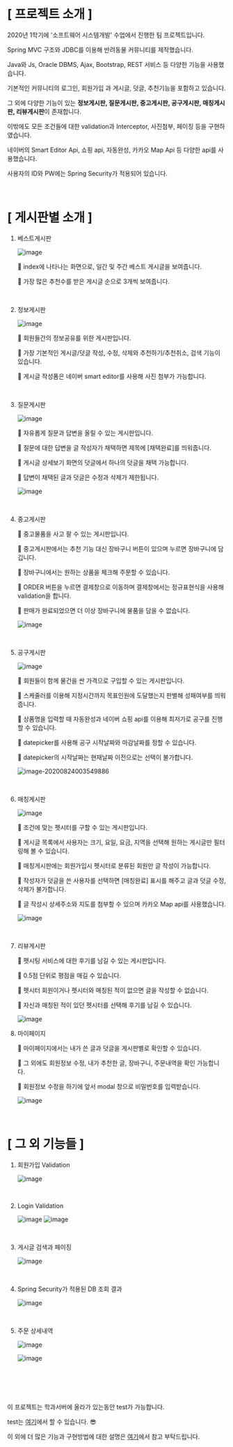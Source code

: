 # [ 프로젝트 소개 ]

2020년 1학기에 '소프트웨어 시스템개발' 수업에서 진행한 팀 프로젝트입니다.

Spring MVC 구조와 JDBC를 이용해 반려동물 커뮤니티를 제작했습니다.

Java와 Js, Oracle DBMS, Ajax, Bootstrap, REST 서비스 등 다양한 기능을 사용했습니다.

기본적인 커뮤니티의 로그인, 회원가입 과 게시글, 덧글, 추천기능을 포함하고 있습니다.

그 외에 다양한 기능이 있는 **정보게시판, 질문게시판, 중고게시판, 공구게시판, 매칭게시판, 리뷰게시판**이 존재합니다.

이밖에도 모든 조건들에 대한 validation과 Interceptor, 사진첨부, 페이징 등을 구현하였습니다.

네이버의 Smart Editor Api, 쇼핑 api, 자동완성, 카카오 Map Api 등 다양한 api를 사용했습니다.

사용자의 ID와 PW에는 Spring Security가 적용되어 있습니다. 

<br/>

# [ 게시판별 소개 ]

1. 베스트게시판

   ![image](https://user-images.githubusercontent.com/64277114/90982036-87418400-e59f-11ea-89e3-b9449ead9f72.png)

   🐶 index에 나타나는 화면으로, 일간 및 주간 베스트 게시글을 보여줍니다.

   🐶 가장 많은 추천수를 받은 게시글 순으로 3개씩 보여줍니다.

   <br/>

2. 정보게시판

   ![image](https://user-images.githubusercontent.com/64277114/90982131-236b8b00-e5a0-11ea-96a6-c9d078029f4b.png)

   🐶 회원들간의 정보공유를 위한 게시판입니다.

   🐶 가장 기본적인 게시글/덧글 작성, 수정, 삭제와 추천하기/추천취소, 검색 기능이 있습니다. 

   🐶 게시글 작성폼은 네이버 smart editor를 사용해 사진 첨부가 가능합니다.

   <br/>

3. 질문게시판

   ![image](https://user-images.githubusercontent.com/64277114/90982147-4138f000-e5a0-11ea-9827-fc78dc38fdb0.png)

   🐶 자유롭게 질문과 답변을 올릴 수 있는 게시판입니다. 

   🐶 질문에 대한 답변을 글 작성자가 채택하면 제목에 [채택완료]를 띄워줍니다.

   🐶 게시글 상세보기 화면의 덧글에서 하나의 덧글을 채택 가능합니다.

   🐶 답변이 채택된 글과 덧글은 수정과 삭제가 제한됩니다.

   ![image](https://user-images.githubusercontent.com/64277114/90982196-83623180-e5a0-11ea-9b91-3a6495b65cd6.png)

   <br/>

4. 중고게시판

   🐶 중고물품을 사고 팔 수 있는 게시판입니다.

   🐶 중고게시판에서는 추천 기능 대신 장바구니 버튼이 있으며 누르면 장바구니에 담깁니다.

   🐶 장바구니에서는 원하는 상품을 체크해 주문할 수 있습니다.

   🐶 ORDER 버튼을 누르면 결제창으로 이동하며 결제창에서는 정규표현식을 사용해 validation을 합니다.

   🐶 판매가 완료되었으면 더 이상 장바구니에 물품을 담을 수 없습니다.

   ![image](https://user-images.githubusercontent.com/64277114/90982244-e784f580-e5a0-11ea-9ebb-6b5b7bbac999.png)

   <br/>

5. 공구게시판

   ![image](https://user-images.githubusercontent.com/64277114/90982317-5c582f80-e5a1-11ea-9ceb-94dd1895e45b.png)

   🐶 회원들이 함께 물건을 싼 가격으로 구입할 수 있는 게시판입니다.

   🐶 스케줄러를 이용해 지정시간까지 목표인원에 도달했는지 판별해 성패여부를 띄워줍니다.

   🐶 상품명을 입력할 때 자동완성과 네이버 쇼핑 api를 이용해 최저가로 공구를 진행할 수 있습니다.

   🐶 datepicker를 사용해 공구 시작날짜와 마감날짜를 정할 수 있습니다.

   🐶 datepicker의 시작날짜는 현재날짜 이전으로는 선택이 불가합니다.

   ![image-20200824003549886](C:\Users\20gyr\AppData\Roaming\Typora\typora-user-images\image-20200824003549886.png)

   <br/>

6. 매칭게시판

   ![image](https://user-images.githubusercontent.com/64277114/90982463-33846a00-e5a2-11ea-853f-774bdc044ddf.png)

   🐶 조건에 맞는 펫시터를 구할 수 있는 게시판입니다.

   🐶 게시글 목록에서 사용자는 크기, 요일, 요금, 지역을 선택해 원하는 게시글만 필터링해 볼 수 있습니다.

   🐶 매칭게시판에는 회원가입시 펫시터로 분류된 회원만 글 작성이 가능합니다.

   🐶 작성자가 덧글을 쓴 사용자를 선택하면 [매칭완료] 표시를 해주고 글과 덧글 수정,삭제가 불가합니다.

   🐶 글 작성시 상세주소와 지도를 첨부할 수 있으며 카카오 Map api를 사용했습니다.

   ![image](https://user-images.githubusercontent.com/64277114/90982518-7d6d5000-e5a2-11ea-9af3-2f50059c6496.png)

   <br/>

7. 리뷰게시판

   🐶 펫시팅 서비스에 대한 후기를 남길 수 있는 게시판입니다.

   🐶 0.5점 단위로 평점을 매길 수 있습니다.

   🐶 펫시터 회원이거나 펫시터와 매칭된 적이 없으면 글을 작성할 수 없습니다.

   🐶 자신과 매칭된 적이 있던 펫시터를 선택해 후기를 남길 수 있습니다.

   ![image](https://user-images.githubusercontent.com/64277114/90982577-ec4aa900-e5a2-11ea-9a1b-405ee9600f7e.png)

8. 마이페이지

   🐶 마이페이지에서는 내가 쓴 글과 덧글을 게시판별로 확인할 수 있습니다.

   🐶 그 외에도 회원정보 수정, 내가 추천한 글, 장바구니, 주문내역을 확인 가능합니다.

   🐶 회원정보 수정을 하기에 앞서 modal 창으로 비밀번호를 입력받습니다.

   ![image](https://user-images.githubusercontent.com/64277114/90982610-2f0c8100-e5a3-11ea-816b-dcab58375b47.png) 

<br/>

# [ 그 외 기능들 ]

1. 회원가입 Validation 

   ![image](https://user-images.githubusercontent.com/64277114/90982832-f40b4d00-e5a4-11ea-872e-a76b71e53d89.png)

   <br/>

2. Login Validation

   ![image](https://user-images.githubusercontent.com/64277114/90982657-84e12900-e5a3-11ea-9e4c-b8a2c51dc11d.png) ![image](https://user-images.githubusercontent.com/64277114/90982686-b0fcaa00-e5a3-11ea-9d25-f52e369324a9.png)

   <br/>

3. 게시글 검색과 페이징

   ![image](https://user-images.githubusercontent.com/64277114/90982737-194b8b80-e5a4-11ea-9d99-7cf5a9f8439f.png)

   <br/>

4. Spring Security가 적용된 DB 조회 결과

   ![image](https://user-images.githubusercontent.com/64277114/90982760-4c8e1a80-e5a4-11ea-8e75-3874c5e761ea.png)

   <br/>

5. 주문 상세내역

   ![image](https://user-images.githubusercontent.com/64277114/90982773-6c254300-e5a4-11ea-8438-4b2169f9e32b.png)

   ![image](https://user-images.githubusercontent.com/64277114/90982793-9e36a500-e5a4-11ea-9964-258f4ed6b3c5.png)

   <br/>

<br/>

<br/>

이 프로젝트는 학과서버에 올라가 있는동안 test가 가능합니다.

test는 [여기](http://202.20.119.117/petMate/index)에서 할 수 있습니다. 😎

이 외에 더 많은 기능과 구현방법에 대한 설명은 [여기](https://drive.google.com/file/d/1V5UwLsKu-HChuZjV5EWdxkE_7K0QmQs7/view?usp=sharing)에서 참고 부탁드립니다.

